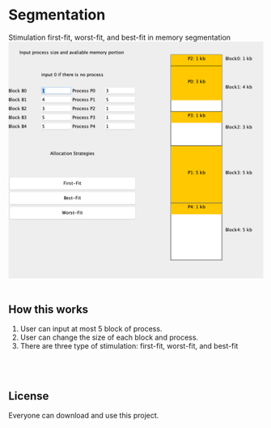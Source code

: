# Segmentation
Stimulation first-fit, worst-fit, and best-fit in memory segmentation
<img src=assets.png>
<br><br>
## How this works
1. User can input at most 5 block of process.
2. User can change the size of each block and process. 
3. There are three type of stimulation: first-fit, worst-fit, and best-fit

<br><br>
## License
Everyone can download and use this project.
